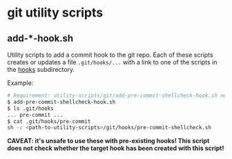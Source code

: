 git utility scripts
===================

add-*-hook.sh
-------------

Utility scripts to add a commit hook to the git repo. Each of these scripts creates or updates a file `.git/hooks/...` with a link to one of the scripts in the [hooks](hooks) subdirectory.

Example: 

```bash
# Requirement: utility-scripts/git/add-pre-commit-shellcheck-hook.sh needs to be in path
$ add-pre-commit-shellcheck-hook.sh
$ ls .git/hooks
... pre-commit ...
$ cat .git/hooks/pre-commit
sh -c <path-to-utility-scripts>/git/hooks/pre-commit-shellcheck.sh
```

**CAVEAT: it's unsafe to use these with pre-existing hooks! This script does not check whether the target hook has been created with this script!**

